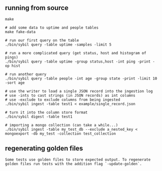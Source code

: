 running from source
-------------------

    make
  
    # add some data to uptime and people tables
    make fake-data

    # run our first query on the table
    ./bin/sybil query -table uptime -samples -limit 5

    # run a more complicated query (get status, host and histogram of pings)
    ./bin/sybil query -table uptime -group status,host -int ping -print -op hist

    # run another query
    ./bin/sybil query -table people -int age -group state -print -limit 10 -sort age

    # use the writer to load a single JSON record into the ingestion log
    # use -ints to cast strings (in JSON records) as int columns
    # use -exclude to exclude columns from being ingested
    ./bin/sybil ingest -table test1 < example/single_record.json

    # turn it into the column store format
    ./bin/sybil digest -table test1

    # importing a mongo collection (can take a while...)
    ./bin/sybil ingest -table my_test_db --exclude a_nested_key < mongoexport -db my_test -collection test_collection


regenerating golden files
-------------------

    Some tests use golden files to store expected output. To regenerate golden files run tests with the addition flag `-update-golden`.
